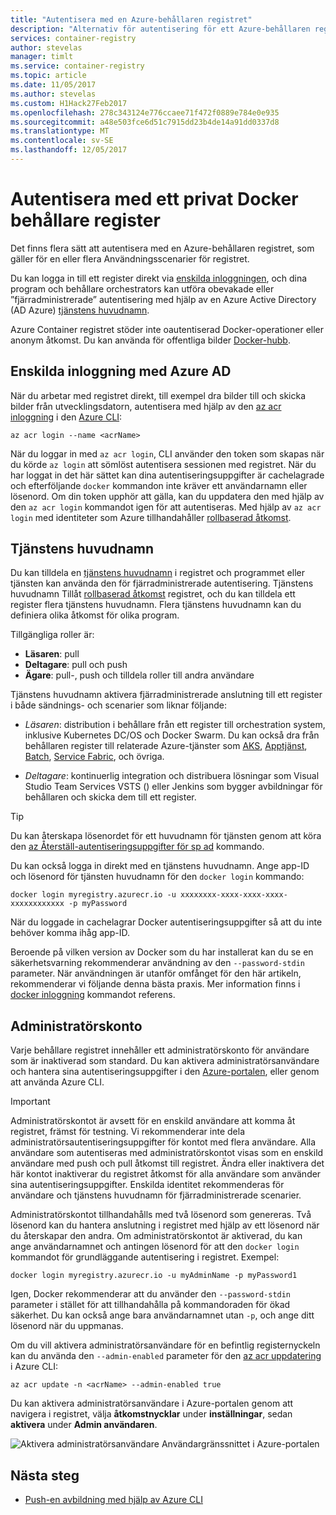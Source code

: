 ```yaml
---
title: "Autentisera med en Azure-behållaren registret"
description: "Alternativ för autentisering för ett Azure-behållaren registret, inklusive Azure Active Directory-tjänsten säkerhetsobjekt direkt och via registret inloggningen."
services: container-registry
author: stevelas
manager: timlt
ms.service: container-registry
ms.topic: article
ms.date: 11/05/2017
ms.author: stevelas
ms.custom: H1Hack27Feb2017
ms.openlocfilehash: 278c343124e776ccaee71f472f0889e784e0e935
ms.sourcegitcommit: a48e503fce6d51c7915dd23b4de14a91dd0337d8
ms.translationtype: MT
ms.contentlocale: sv-SE
ms.lasthandoff: 12/05/2017
---
```

# <a name="authenticate-with-a-private-docker-container-registry"></a>Autentisera med ett privat Docker behållare register

Det finns flera sätt att autentisera med en Azure-behållaren registret, som gäller för en eller flera Användningsscenarier för registret.

Du kan logga in till ett register direkt via [enskilda inloggningen](#individual-login-with-azure-ad), och dina program och behållare orchestrators kan utföra obevakade eller ”fjärradministrerade” autentisering med hjälp av en Azure Active Directory (AD Azure) [ tjänstens huvudnamn](#service-principal).

Azure Container registret stöder inte oautentiserad Docker-operationer eller anonym åtkomst. Du kan använda för offentliga bilder [Docker-hubb](https://docs.docker.com/docker-hub/).

## <a name="individual-login-with-azure-ad"></a>Enskilda inloggning med Azure AD

När du arbetar med registret direkt, till exempel dra bilder till och skicka bilder från utvecklingsdatorn, autentisera med hjälp av den [az acr inloggning](/cli/azure/acr?view=azure-cli-latest#az_acr_login) i den [Azure CLI](/cli/azure/install-azure-cli):

```azurecli
az acr login --name <acrName>
```

När du loggar in med `az acr login`, CLI använder den token som skapas när du körde `az login` att sömlöst autentisera sessionen med registret. När du har loggat in det här sättet kan dina autentiseringsuppgifter är cachelagrade och efterföljande `docker` kommandon inte kräver ett användarnamn eller lösenord. Om din token upphör att gälla, kan du uppdatera den med hjälp av den `az acr login` kommandot igen för att autentiseras. Med hjälp av `az acr login` med identiteter som Azure tillhandahåller [rollbaserad åtkomst](../active-directory/role-based-access-control-configure.md).

## <a name="service-principal"></a>Tjänstens huvudnamn

Du kan tilldela en [tjänstens huvudnamn](../active-directory/develop/active-directory-application-objects.md) i registret och programmet eller tjänsten kan använda den för fjärradministrerade autentisering. Tjänstens huvudnamn Tillåt [rollbaserad åtkomst](../active-directory/role-based-access-control-configure.md) registret, och du kan tilldela ett register flera tjänstens huvudnamn. Flera tjänstens huvudnamn kan du definiera olika åtkomst för olika program.

Tillgängliga roller är:

  * **Läsaren**: pull
  * **Deltagare**: pull och push
  * **Ägare**: pull-, push och tilldela roller till andra användare

Tjänstens huvudnamn aktivera fjärradministrerade anslutning till ett register i både sändnings- och scenarier som liknar följande:

  * *Läsaren*: distribution i behållare från ett register till orchestration system, inklusive Kubernetes DC/OS och Docker Swarm. Du kan också dra från behållaren register till relaterade Azure-tjänster som [AKS](../aks/index.yml), [Apptjänst](../app-service/index.yml), [Batch](../batch/index.md), [Service Fabric](/azure/service-fabric/), och övriga.

  * *Deltagare*: kontinuerlig integration och distribuera lösningar som Visual Studio Team Services VSTS () eller Jenkins som bygger avbildningar för behållaren och skicka dem till ett register.

> [!TIP]
> Du kan återskapa lösenordet för ett huvudnamn för tjänsten genom att köra den [az Återställ-autentiseringsuppgifter för sp ad](/cli/azure/ad/sp?view=azure-cli-latest#az_ad_sp_reset_credentials) kommando.
>

Du kan också logga in direkt med en tjänstens huvudnamn. Ange app-ID och lösenord för tjänsten huvudnamn för den `docker login` kommando:

```
docker login myregistry.azurecr.io -u xxxxxxxx-xxxx-xxxx-xxxx-xxxxxxxxxxxx -p myPassword
```

När du loggade in cachelagrar Docker autentiseringsuppgifter så att du inte behöver komma ihåg app-ID.

Beroende på vilken version av Docker som du har installerat kan du se en säkerhetsvarning rekommenderar användning av den `--password-stdin` parameter. När användningen är utanför omfånget för den här artikeln, rekommenderar vi följande denna bästa praxis. Mer information finns i [docker inloggning](https://docs.docker.com/engine/reference/commandline/login/) kommandot referens.

## <a name="admin-account"></a>Administratörskonto

Varje behållare registret innehåller ett administratörskonto för användare som är inaktiverad som standard. Du kan aktivera administratörsanvändare och hantera sina autentiseringsuppgifter i den [Azure-portalen](container-registry-get-started-portal.md#create-a-container-registry), eller genom att använda Azure CLI.

> [!IMPORTANT]
> Administratörskontot är avsett för en enskild användare att komma åt registret, främst för testning. Vi rekommenderar inte dela administratörsautentiseringsuppgifter för kontot med flera användare. Alla användare som autentiseras med administratörskontot visas som en enskild användare med push och pull åtkomst till registret. Ändra eller inaktivera det här kontot inaktiverar du registret åtkomst för alla användare som använder sina autentiseringsuppgifter. Enskilda identitet rekommenderas för användare och tjänstens huvudnamn för fjärradministrerade scenarier.
>

Administratörskontot tillhandahålls med två lösenord som genereras. Två lösenord kan du hantera anslutning i registret med hjälp av ett lösenord när du återskapar den andra. Om administratörskontot är aktiverad, du kan ange användarnamnet och antingen lösenord för att den `docker login` kommandot för grundläggande autentisering i registret. Exempel:

```
docker login myregistry.azurecr.io -u myAdminName -p myPassword1
```

Igen, Docker rekommenderar att du använder den `--password-stdin` parameter i stället för att tillhandahålla på kommandoraden för ökad säkerhet. Du kan också ange bara användarnamnet utan `-p`, och ange ditt lösenord när du uppmanas.

Om du vill aktivera administratörsanvändare för en befintlig registernyckeln kan du använda den `--admin-enabled` parameter för den [az acr uppdatering](/cli/azure/acr?view=azure-cli-latest#az_acr_update) i Azure CLI:

```azurecli
az acr update -n <acrName> --admin-enabled true
```

Du kan aktivera administratörsanvändare i Azure-portalen genom att navigera i registret, välja **åtkomstnycklar** under **inställningar**, sedan **aktivera** under **Admin användaren**.

![Aktivera administratörsanvändare Användargränssnittet i Azure-portalen][auth-portal-01]

## <a name="next-steps"></a>Nästa steg

* [Push-en avbildning med hjälp av Azure CLI](container-registry-get-started-azure-cli.md)

<!-- IMAGES -->
[auth-portal-01]: ./media/container-registry-authentication/auth-portal-01.png
